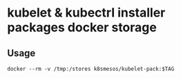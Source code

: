 
# kubelet & kubectrl installer packages docker storage

## Usage

~~~~~~
docker --rm -v /tmp:/stores k8smesos/kubelet-pack:$TAG
~~~~~~
